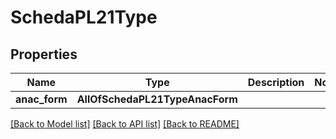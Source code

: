# SchedaPL21Type

## Properties
Name | Type | Description | Notes
------------ | ------------- | ------------- | -------------
**anac_form** | **AllOfSchedaPL21TypeAnacForm** |  | 

[[Back to Model list]](../README.md#documentation-for-models) [[Back to API list]](../README.md#documentation-for-api-endpoints) [[Back to README]](../README.md)

